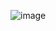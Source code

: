 ![image](https://github.com/prashantjagtap2909/CS50/assets/93985255/4205b705-ae3f-4607-a157-d2cca597e18e)
